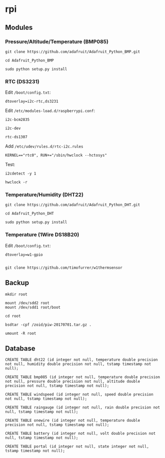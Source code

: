 # rpi

Modules
-------

### Pressure/Altitude/Temperature (BMP085)

    git clone https://github.com/adafruit/Adafruit_Python_BMP.git
    
    cd Adafruit_Python_BMP
    
    sudo python setup.py install

### RTC (DS3231)

Edit `/boot/config.txt`:

    dtoverlay=i2c-rtc,ds3231

Edit `/etc/modules-load.d/raspberrypi.conf`:

    i2c-bcm2835
    
    i2c-dev
    
    rtc-ds1307
    
Add `/etc/udev/rules.d/rtc-i2c.rules`

    KERNEL=="rtc0", RUN+="/sbin/hwclock --hctosys"
    
Test:

    i2cdetect -y 1
    
    hwclock -r

### Temperature/Humidity (DHT22)

    git clone https://github.com/adafruit/Adafruit_Python_DHT.git
    
    cd Adafruit_Python_DHT
    
    sudo python setup.py install

### Temperature (1Wire DS18B20)

Edit `/boot/config.txt`:

    dtoverlay=w1-gpio


    git clone https://github.com/timofurrer/w1thermsensor

Backup
------

    mkdir root

    mount /dev/sdd2 root
    mount /dev/sdd1 root/boot

    cd root

    bsdtar -cpf /zoid/piw-20170701.tar.gz .

    umount -R root

Database
--------

    CREATE TABLE dht22 (id integer not null, temperature double precision not null, humidity double precision not null, tstamp timestamp not null);

    CREATE TABLE bmp085 (id integer not null, temperature double precision not null, pressure double precision not null, altitude double precision not null, tstamp timestamp not null);

    CREATE TABLE windspeed (id integer not null, speed double precision not null, tstamp timestamp not null);

    CREATE TABLE raingauge (id integer not null, rain double precision not null, tstamp timestamp not null);

    CREATE TABLE onewire (id integer not null, temperature double precision not null, tstamp timestamp not null);

    CREATE TABLE battery (id integer not null, volt double precision not null, tstamp timestamp not null);

    CREATE TABLE portal (id integer not null, state integer not null, tstamp timestamp not null);


